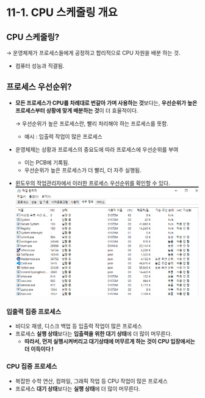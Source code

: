 # 11-1. CPU 스케줄링 개요

## CPU 스케줄링?

→ 운영체제가 프로세스들에게 공정하고 합리적으로 CPU 자원을 배분 하는 것.

- 컴퓨터 성능과 직결됨.

## 프로세스 우선순위?

- **모든 프로세스가 CPU를 차례대로 번갈아 가며 사용하는 것**보다는,
**우선순위가 높은 프로세스부터 상황에 맞게 배분하는 것**이 더 효율적이다.

    → 우선순위가 높은 프로세스란, 빨리 처리해야 하는 프로세스를 뜻함.
    - 예시 : 입출력 작업이 많은 프로세스
- 운영체제는 상황과 프로세스의 중요도에 따라 프로세스에 우선순위를 부여
    - 이는 PCB에 기록됨.
    - 우선순위가 높은 프로세스가 더 빨리, 더 자주 실행됨.
- 윈도우의 작업관리자에서 이러한 프로세스 우선순위를 확인할 수 있다.
    ![01](./img/01.png)
    

### 입출력 집중 프로세스

- 비디오 재생, 디스크 백업 등 입출력 작업이 많은 프로세스
- 프로세스 **실행 상태**보다는 **입출력을 위한 대기 상태**에 더 많이 머무른다.
    - **따라서, 먼저 실행시켜버리고 대기상태에 머무르게 하는 것이 CPU 입장에서는 더 이득이다 !**

### CPU 집중 프로세스

- 복잡한 수학 연산, 컴파일, 그래픽 작업 등 CPU 작업이 많은 프로세스
- 프로세스 **대기 상태**보다는 **실행 상태**에 더 많이 머무른다.